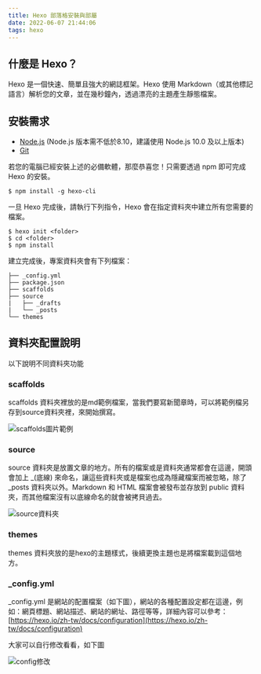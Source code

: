 ```yaml
---
title: Hexo 部落格安裝與部屬
date: 2022-06-07 21:44:06
tags: hexo
---
```


## 什麼是 Hexo？
Hexo 是一個快速、簡單且強大的網誌框架。Hexo 使用 Markdown（或其他標記語言）解析您的文章，並在幾秒鐘內，透過漂亮的主題產生靜態檔案。

## 安裝需求
- [Node.js](http://nodejs.org/) (Node.js 版本需不低於8.10，建議使用 Node.js 10.0 及以上版本)
- [Git](http://git-scm.com/)

若您的電腦已經安裝上述的必備軟體，那麼恭喜您！只需要透過 npm 即可完成 Hexo 的安裝。
```
$ npm install -g hexo-cli
```

一旦 Hexo 完成後，請執行下列指令，Hexo 會在指定資料夾中建立所有您需要的檔案。

```
$ hexo init <folder>
$ cd <folder>
$ npm install
```

建立完成後，專案資料夾會有下列檔案：
```
├── _config.yml
├── package.json
├── scaffolds
├── source
|   ├── _drafts
|   └── _posts
└── themes
```

## 資料夾配置說明

以下說明不同資料夾功能

### scaffolds

scaffolds 資料夾裡放的是md範例檔案，當我們要寫新聞章時，可以將範例檔另存到source資料夾裡，來開始撰寫。

![scaffolds圖片範例](https://firebasestorage.googleapis.com/v0/b/project-fb4ac.appspot.com/o/2022060702.png?alt=media&token=3ee586a3-0af2-4191-8cac-1d299028f03b)

### source

source 資料夾是放置文章的地方。所有的檔案或是資料夾通常都會在這邊，開頭會加上 _(底線) 來命名，讓這些資料夾或是檔案也成為隱藏檔案而被忽略，除了 _posts 資料夾以外。Markdown 和 HTML 檔案會被發布並存放到 public 資料夾，而其他檔案沒有以底線命名的就會被拷貝過去。

![source資料夾](https://firebasestorage.googleapis.com/v0/b/project-fb4ac.appspot.com/o/2022060701.png?alt=media&token=a71a827f-ea1c-4ad8-b570-0ce5372488b6)

### themes

themes 資料夾放的是hexo的主題樣式，後續更換主題也是將檔案載到這個地方。

### _config.yml

_config.yml 是網站的配置檔案（如下圖），網站的各種配置設定都在這邊，例如：網頁標題、網站描述、網站的網址、路徑等等，詳細內容可以參考： [https://hexo.io/zh-tw/docs/configuration](https://hexo.io/zh-tw/docs/configuration)

大家可以自行修改看看，如下圖

![config修改](https://firebasestorage.googleapis.com/v0/b/project-fb4ac.appspot.com/o/2022060801.png?alt=media&token=a28a52df-edb2-4848-a690-9fe3f5807343)



